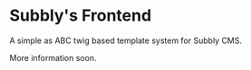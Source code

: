 Subbly's Frontend
===

A simple as ABC twig based template system for Subbly CMS.

More information soon.
